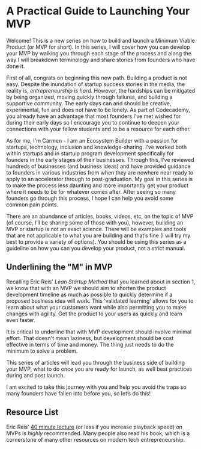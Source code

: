 # A Practical Guide to Launching Your MVP

Welcome! This is a new series on how to build and launch a Minimum Viable Product (or MVP for short). In this series, I will cover how you can develop your MVP by walking you through each stage of the process and along the way I will breakdown terminology and share stories from founders who have done it. 

First of all, congrats on beginning this new path. Building a product is not easy. Despite the inundation of startup success stories in the media, the reality is, _entrepreneurship is hard_. However, the hardships can be mitigated by being organized, moving quickly through failures, and building a supportive community. The early days can and should be creative, experimental, fun and does not have to be lonely. As part of Codecademy, you already have an advantage that most founders I’ve met wished for during their early days so I encourage you to continue to deepen your connections with your fellow students and to be a resource for each other.

As for me, I'm Carmen - I am an Ecosystem Builder with a passion for startups, technology, inclusion and knowledge-sharing. I’ve worked both within startups and in startuip program development specifically for founders in the early stages of their businesses. Through this, I’ve reviewed hundreds of businesses (and business ideas) and have provided guidance to founders in various industries from when they are nowhere near ready to apply to an accelerator through to post-graduation. My goal in this series is to make the process less daunting and more importantly get your product where it needs to be for whatever comes after. After seeing so many founders go through this process, I hope I can help you avoid some common pain points.

There are an abundance of articles, books, videos, etc, on the topic of MVP (of course, I’ll be sharing some of those with you), however, building an MVP or startup is not an exact science. There will be examples and tools that are not applicable to what you are building and that’s fine (I will try my best to provide a variety of options). You should be using this series as a guideline on how you can you develop your product, not a strict manual.

## Underlining the "M" in MVP

Recalling Eric Reis' _Lean Startup Method_ that you learned about in section 1, we know that with an MVP we should aim to shorten the product development timeline as much as possible to quickly determine if a proposed business idea will work. This 'validated learning' allows for you to learn about what your customers want while also permitting you to make changes with agility.  Get the product to your users as quickly and learn even faster.

It is critical to underline that with MVP development should involve minimal effort. That doesn't mean laziness, but development should be cost effective in terms of time and money. The thing just needs to do the minimum to solve a problem.

This series of articles will lead you through the business side of building your MVP, what to do once you are ready for launch, as well best practices during and post launch.

I am excited to take this journey with you and help you avoid the traps so many founders have fallen into before you, so let’s do this! 

## Resource List

Eric Reis' [40 minute lecture](http://www.startuplessonslearned.com/2009/08/minimum-viable-product-guide.html) (or less if you increase playback speed) on MVPs is _highly_ recommended. Many people also read his book, which is a cornerstone of many other resources on modern tech entrepreneurship.
